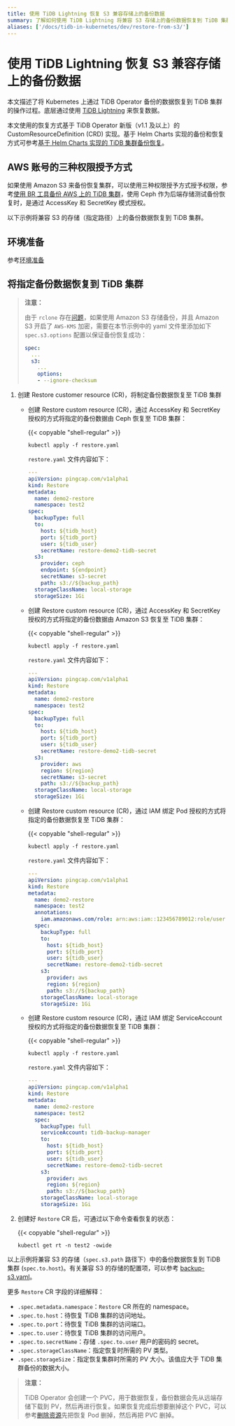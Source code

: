 ```yaml
---
title: 使用 TiDB Lightning 恢复 S3 兼容存储上的备份数据
summary: 了解如何使用 TiDB Lightning 将兼容 S3 存储上的备份数据恢复到 TiDB 集群。
aliases: ['/docs/tidb-in-kubernetes/dev/restore-from-s3/']
---
```


# 使用 TiDB Lightning 恢复 S3 兼容存储上的备份数据

本文描述了将 Kubernetes 上通过 TiDB Operator 备份的数据恢复到 TiDB 集群的操作过程。底层通过使用 [TiDB Lightning](https://pingcap.com/docs/stable/how-to/get-started/tidb-lightning/#tidb-lightning-tutorial) 来恢复数据。

本文使用的恢复方式基于 TiDB Operator 新版（v1.1 及以上）的 CustomResourceDefinition (CRD) 实现。基于 Helm Charts 实现的备份和恢复方式可参考[基于 Helm Charts 实现的 TiDB 集群备份恢复](backup-and-restore-using-helm-charts.md)。

## AWS 账号的三种权限授予方式

如果使用 Amazon S3 来备份恢复集群，可以使用三种权限授予方式授予权限，参考[使用 BR 工具备份 AWS 上的 TiDB 集群](backup-to-aws-s3-using-br.md#aws-账号权限授予的三种方式)，使用 Ceph 作为后端存储测试备份恢复时，是通过 AccessKey 和 SecretKey 模式授权。

以下示例将兼容 S3 的存储（指定路径）上的备份数据恢复到 TiDB 集群。

## 环境准备

参考[环境准备](restore-from-aws-s3-using-br.md#环境准备)

## 将指定备份数据恢复到 TiDB 集群

> **注意：**
>
> 由于 `rclone` 存在[问题](https://rclone.org/s3/#key-management-system-kms)，如果使用 Amazon S3 存储备份，并且 Amazon S3 开启了 `AWS-KMS` 加密，需要在本节示例中的 yaml 文件里添加如下 `spec.s3.options` 配置以保证备份恢复成功：
>
> ```yaml
> spec:
>   ...
>   s3:
>     ...
>     options:
>     - --ignore-checksum
> ```

1. 创建 Restore customer resource (CR)，将制定备份数据恢复至 TiDB 集群

    + 创建 Restore custom resource (CR)，通过 AccessKey 和 SecretKey 授权的方式将指定的备份数据由 Ceph 恢复至 TiDB 集群：

        {{< copyable "shell-regular" >}}

        ```shell
        kubectl apply -f restore.yaml
        ```

        `restore.yaml` 文件内容如下：

        ```yaml
        ---
        apiVersion: pingcap.com/v1alpha1
        kind: Restore
        metadata:
          name: demo2-restore
          namespace: test2
        spec:
          backupType: full
          to:
            host: ${tidb_host}
            port: ${tidb_port}
            user: ${tidb_user}
            secretName: restore-demo2-tidb-secret
          s3:
            provider: ceph
            endpoint: ${endpoint}
            secretName: s3-secret
            path: s3://${backup_path}
          storageClassName: local-storage
          storageSize: 1Gi
        ```

    + 创建 Restore custom resource (CR)，通过 AccessKey 和 SecretKey 授权的方式将指定的备份数据由 Amazon S3 恢复至 TiDB 集群：

        {{< copyable "shell-regular" >}}

        ```shell
        kubectl apply -f restore.yaml
        ```

        `restore.yaml` 文件内容如下：

        ```yaml
        ---
        apiVersion: pingcap.com/v1alpha1
        kind: Restore
        metadata:
          name: demo2-restore
          namespace: test2
        spec:
          backupType: full
          to:
            host: ${tidb_host}
            port: ${tidb_port}
            user: ${tidb_user}
            secretName: restore-demo2-tidb-secret
          s3:
            provider: aws
            region: ${region}
            secretName: s3-secret
            path: s3://${backup_path}
          storageClassName: local-storage
          storageSize: 1Gi
        ```

    + 创建 Restore custom resource (CR)，通过 IAM 绑定 Pod 授权的方式将指定的备份数据恢复至 TiDB 集群：

        {{< copyable "shell-regular" >}}

        ```shell
        kubectl apply -f restore.yaml
        ```

        `restore.yaml` 文件内容如下：

        ```yaml
        ---
        apiVersion: pingcap.com/v1alpha1
        kind: Restore
        metadata:
          name: demo2-restore
          namespace: test2
          annotations:
            iam.amazonaws.com/role: arn:aws:iam::123456789012:role/user
          spec:
            backupType: full
            to:
              host: ${tidb_host}
              port: ${tidb_port}
              user: ${tidb_user}
              secretName: restore-demo2-tidb-secret
            s3:
              provider: aws
              region: ${region}
              path: s3://${backup_path}
            storageClassName: local-storage
            storageSize: 1Gi
        ```

    + 创建 Restore custom resource (CR)，通过 IAM 绑定 ServiceAccount 授权的方式将指定的备份数据恢复至 TiDB 集群：

        {{< copyable "shell-regular" >}}

        ```shell
        kubectl apply -f restore.yaml
        ```

        `restore.yaml` 文件内容如下：

        ```yaml
        ---
        apiVersion: pingcap.com/v1alpha1
        kind: Restore
        metadata:
          name: demo2-restore
          namespace: test2
          spec:
            backupType: full
            serviceAccount: tidb-backup-manager
            to:
              host: ${tidb_host}
              port: ${tidb_port}
              user: ${tidb_user}
              secretName: restore-demo2-tidb-secret
            s3:
              provider: aws
              region: ${region}
              path: s3://${backup_path}
            storageClassName: local-storage
            storageSize: 1Gi
        ```

2. 创建好 `Restore` CR 后，可通过以下命令查看恢复的状态：

    {{< copyable "shell-regular" >}}

    ```shell
    kubectl get rt -n test2 -owide
    ```

以上示例将兼容 S3 的存储（`spec.s3.path` 路径下）中的备份数据恢复到 TiDB 集群 (`spec.to.host`)。有关兼容 S3 的存储的配置项，可以参考 [backup-s3.yaml](backup-to-s3.md#备份数据到兼容-s3-的存储)。

更多 `Restore` CR 字段的详细解释：

* `.spec.metadata.namespace`：`Restore` CR 所在的 namespace。
* `.spec.to.host`：待恢复 TiDB 集群的访问地址。
* `.spec.to.port`：待恢复 TiDB 集群的访问端口。
* `.spec.to.user`：待恢复 TiDB 集群的访问用户。
* `.spec.to.secretName`：存储 `.spec.to.user` 用户的密码的 secret。
* `.spec.storageClassName`：指定恢复时所需的 PV 类型。
* `.spec.storageSize`：指定恢复集群时所需的 PV 大小。该值应大于 TiDB 集群备份的数据大小。

> **注意：**
>
> TiDB Operator 会创建一个 PVC，用于数据恢复，备份数据会先从远端存储下载到 PV，然后再进行恢复。如果恢复完成后想要删掉这个 PVC，可以参考[删除资源](cheat-sheet.md#删除资源)先把恢复 Pod 删掉，然后再把 PVC 删掉。
